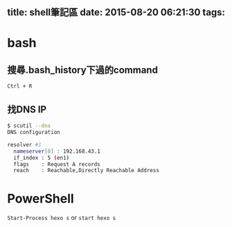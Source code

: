title: shell筆記區
date: 2015-08-20 06:21:30
tags:
---
<!-- toc -->

# bash
## 搜尋.bash_history下過的command
`Ctrl + R`

## 找DNS IP
```bash
$ scutil --dns
DNS configuration

resolver #1
  nameserver[0] : 192.168.43.1
  if_index : 5 (en1)
  flags    : Request A records
  reach    : Reachable,Directly Reachable Address
```

# PowerShell
`Start-Process hexo s` or `start hexo s`
